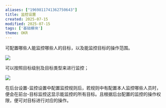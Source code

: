 ```yaml
---
aliases: ["1969811741362750643"]
title: 监控设置
created: 2025-07-15
modified: 2025-07-15
tags: ['基础模块']
theme: OKR
---
```


可配置哪些人能监控哪些人的目标，以及能监控目标的操作范围。

![](https://myhelpdoc.oss-cn-heyuan.aliyuncs.com/mdimages/c18be222ead5a4b497ab2f7e18034086.jpg)

可以按照目标级别及目标类型来进行监控；

![](https://myhelpdoc.oss-cn-heyuan.aliyuncs.com/mdimages/d67a782e48fcee0ed705dda4a8b63e41.jpg)

在后台设置-监控设置中配置监控规则后，若规则中有配置本人监控哪些人员时，便会在前台-目标监控这显示能监控的所有目标。且根据后台配置的监控的操作权限，便可对目标进行对应的操作。

